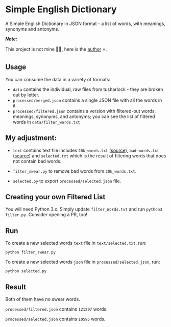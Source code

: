 # Simple English Dictionary
A Simple English Dictionary in JSON format - a list of words, with meanings, synonyms and antonyms.

**_Note:_**

This project is not mine 🙅‍♂️, here is the [author](https://github.com/nightblade9/simple-english-dictionary) ⭐.

## Usage

You can consume the data in a variety of formats:

- `data` contains the individual, raw files from tusharlock - they are broken out by letter.
- `processed/merged.json` contains a single JSON file with all the words in it.
- `processed/filtered.json` contains a version with filtered-out words, meanings, synonyms, and antonyms; you can see the list of filtered words in `data/filter_words.txt`

## My adjustment:

- `text` contains text file includes `20k_words.txt` ([source](https://github.com/first20hours/google-10000-english/blob/master/20k.txt)), `bad-words.txt` ([source](https://www.cs.cmu.edu/~biglou/resources/bad-words.txt)) and `selected.txt` which is the result of filtering words that does not contain bad words.

- `filter_swear.py` to remove bad words from `20k_words.txt`.

- `selected.py` to export `processed/selected.json` file.

## Creating your own Filtered List

You will need Python 3.x. Simply update `filter_Words.txt` and run `python3 filter.py`. Consider opening a PR, too!

## Run

To create a new selected words `text` file in `text/selected.txt`, run:

```
python filter_swear.py
```

To create a new selected words `json` file in `processed/selected.json`, run:

```
python selected.py
```

## Result

Both of them have no swear words.

`processed/filtered.json` contains `121297` words.

`processed/selected.json` contains `10595` words.
